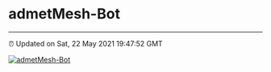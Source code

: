 # admetMesh-Bot
---
⏰ Updated on Sat, 22 May 2021 19:47:52 GMT

[![admetMesh-Bot](https://github.com/kotori-y/admetMesh-bot/actions/workflows/main.yml/badge.svg)](https://github.com/kotori-y/admetMesh-bot/actions/workflows/main.yml)
